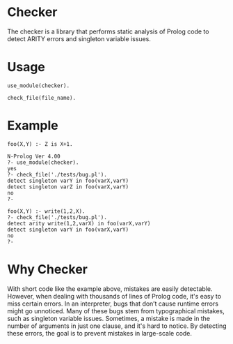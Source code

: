 # Checker
The checker is a library that performs static analysis of Prolog code to detect ARITY errors and singleton variable issues.

# Usage

```
use_module(checker).

check_file(file_name).
```

# Example

```
foo(X,Y) :- Z is X+1.

N-Prolog Ver 4.00
?- use_module(checker).
yes
?- check_file('./tests/bug.pl').
detect singleton varY in foo(varX,varY)
detect singleton varZ in foo(varX,varY)
no
?- 

foo(X,Y) :- write(1,2,X).
?- check_file('./tests/bug.pl').
detect arity write(1,2,varX) in foo(varX,varY)
detect singleton varY in foo(varX,varY)
no
?- 
```

# Why Checker
With short code like the example above, mistakes are easily detectable. However, when dealing with thousands of lines of Prolog code, it's easy to miss certain errors. In an interpreter, bugs that don’t cause runtime errors might go unnoticed. Many of these bugs stem from typographical mistakes, such as singleton variable issues. Sometimes, a mistake is made in the number of arguments in just one clause, and it's hard to notice. By detecting these errors, the goal is to prevent mistakes in large-scale code.
